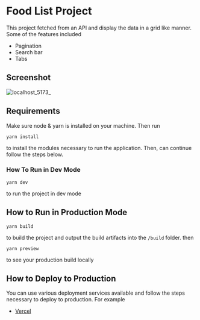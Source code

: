 # Food List Project

This project fetched from an API and display the data in a grid like manner. Some of the features included

-   Pagination
-   Search bar
-   Tabs

## Screenshot

![localhost_5173_](https://github.com/RashCD/food-list/assets/28553896/ad981272-6074-4cbc-bc19-65b666e1b89a)

## Requirements

Make sure node & yarn is installed on your machine. Then run

`yarn install`

to install the modules necessary to run the application. Then, can continue follow the steps below.

### How To Run in Dev Mode

`yarn dev`

to run the project in dev mode

## How to Run in Production Mode

`yarn build`

to build the project and output the build artifacts into the `/build` folder. then

`yarn preview`

to see your production build locally

## How to Deploy to Production

You can use various deployment services available and follow the steps necessary to deploy to production. For example

-   [Vercel](https://vercel.com/docs/deployments/overview)
